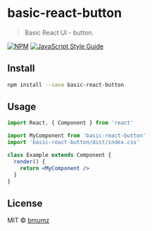 # basic-react-button

> Basic React UI - button.

[![NPM](https://img.shields.io/npm/v/basic-react-button.svg)](https://www.npmjs.com/package/basic-react-button) [![JavaScript Style Guide](https://img.shields.io/badge/code_style-standard-brightgreen.svg)](https://standardjs.com)

## Install

```bash
npm install --save basic-react-button
```

## Usage

```jsx
import React, { Component } from 'react'

import MyComponent from 'basic-react-button'
import 'basic-react-button/dist/index.css'

class Example extends Component {
  render() {
    return <MyComponent />
  }
}
```

## License

MIT © [bmumz](https://github.com/bmumz)
